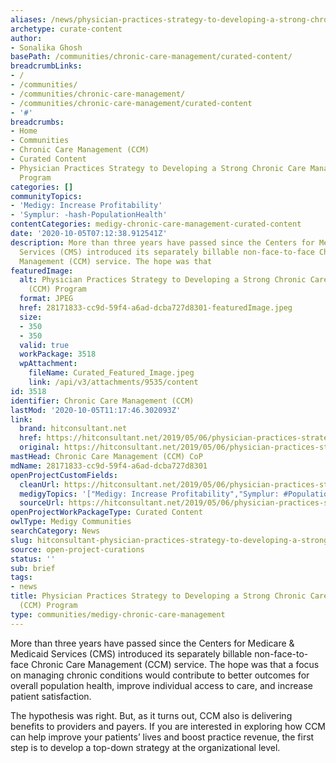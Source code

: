 ```yaml
---
aliases: /news/physician-practices-strategy-to-developing-a-strong-chronic-care-management-ccm-program
archetype: curate-content
author:
- Sonalika Ghosh
basePath: /communities/chronic-care-management/curated-content/
breadcrumbLinks:
- /
- /communities/
- /communities/chronic-care-management/
- /communities/chronic-care-management/curated-content
- '#'
breadcrumbs:
- Home
- Communities
- Chronic Care Management (CCM)
- Curated Content
- Physician Practices Strategy to Developing a Strong Chronic Care Management (CCM)
  Program
categories: []
communityTopics:
- 'Medigy: Increase Profitability'
- 'Symplur: -hash-PopulationHealth'
contentCategories: medigy-chronic-care-management-curated-content
date: '2020-10-05T07:12:38.912541Z'
description: More than three years have passed since the Centers for Medicare & Medicaid
  Services (CMS) introduced its separately billable non-face-to-face Chronic Care
  Management (CCM) service. The hope was that
featuredImage:
  alt: Physician Practices Strategy to Developing a Strong Chronic Care Management
    (CCM) Program
  format: JPEG
  href: 28171833-cc9d-59f4-a6ad-dcba727d8301-featuredImage.jpeg
  size:
  - 350
  - 350
  valid: true
  workPackage: 3518
  wpAttachment:
    fileName: Curated_Featured_Image.jpeg
    link: /api/v3/attachments/9535/content
id: 3518
identifier: Chronic Care Management (CCM)
lastMod: '2020-10-05T11:17:46.302093Z'
link:
  brand: hitconsultant.net
  href: https://hitconsultant.net/2019/05/06/physician-practices-strategy-to-developing-a-strong-chronic-care-management-ccm-program/#.X3rEb8IzbIU
  original: https://hitconsultant.net/2019/05/06/physician-practices-strategy-to-developing-a-strong-chronic-care-management-ccm-program/#.X3rEb8IzbIU
mastHead: Chronic Care Management (CCM) CoP
mdName: 28171833-cc9d-59f4-a6ad-dcba727d8301
openProjectCustomFields:
  cleanUrl: https://hitconsultant.net/2019/05/06/physician-practices-strategy-to-developing-a-strong-chronic-care-management-ccm-program/#.X3rEb8IzbIU
  medigyTopics: '["Medigy: Increase Profitability","Symplur: #PopulationHealth"]'
  sourceUrl: https://hitconsultant.net/2019/05/06/physician-practices-strategy-to-developing-a-strong-chronic-care-management-ccm-program/#.X3rEb8IzbIU
openProjectWorkPackageType: Curated Content
owlType: Medigy Communities
searchCategory: News
slug: hitconsultant-physician-practices-strategy-to-developing-a-strong-chronic-care-management-ccm-program
source: open-project-curations
status: ''
sub: brief
tags:
- news
title: Physician Practices Strategy to Developing a Strong Chronic Care Management
  (CCM) Program
type: communities/medigy-chronic-care-management
---
```


<p>More than three years have passed since the Centers for Medicare &amp; Medicaid Services (CMS) introduced its separately billable non-face-to-face&nbsp;Chronic Care Management (CCM) service. The hope was that a focus on managing chronic conditions would contribute to better outcomes for overall&nbsp;population health, improve individual access to care, and increase patient satisfaction.</p><p>The hypothesis was right. But, as it turns out, CCM also is delivering benefits to providers and payers. If you are interested in exploring how CCM can help improve your patients’ lives and boost practice revenue, the first step is to develop a top-down strategy at the organizational level.</p>